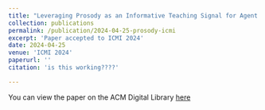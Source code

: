 ```yaml
---
title: "Leveraging Prosody as an Informative Teaching Signal for Agent Learning: Exploratory Studies and Algorithmic Implications"
collection: publications
permalink: /publication/2024-04-25-prosody-icmi
excerpt: 'Paper accepted to ICMI 2024'
date: 2024-04-25
venue: 'ICMI 2024'
paperurl: ''
citation: 'is this working????'

---
```

You can view the paper on the ACM Digital Library [here](https://dl.acm.org/doi/10.1145/3678957.3685735)